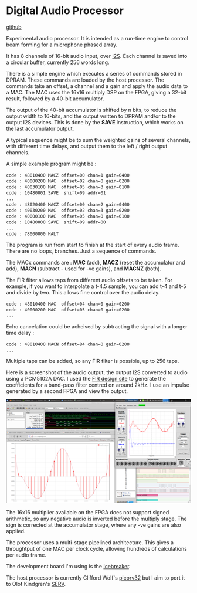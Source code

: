 Digital Audio Processor
=======================

[github](https://github.com/DaveBerkeley/fpga/tree/master/dsp)

Experimental audio processor.
It is intended as a run-time engine to control beam forming
for a microphone phased array.

It has 8 channels of 16-bit audio input, over [I2S](https://en.wikipedia.org/wiki/I%C2%B2S).
Each channel is saved into a circular buffer, currently 256 words long.

There is a simple engine which executes a series of commands stored in DPRAM.
These commands are loaded by the host processor.
The commands take an offset, a channel and a gain and apply the audio data to a MAC.
The MAC uses the 16x16 multiply DSP on the FPGA, giving a 32-bit result,
followed by a 40-bit accumulator.

The output of the 40-bit accumulator is shifted by n bits,
to reduce the output width to 16-bits,
and the output written to DPRAM and/or to the output I2S devices.
This is done by the **SAVE** instruction, which works on the last accumulator output.

A typical sequence might be to sum the weighted gains of several channels,
with different time delays, and output them to the left / right output channels.

A simple example program might be :

    code : 48010400 MACZ offset=00 chan=1 gain=0400
    code : 40000200 MAC  offset=02 chan=0 gain=0200
    code : 40030100 MAC  offset=05 chan=3 gain=0100
    code : 10480001 SAVE  shift=09 addr=01
    ...
    code : 48020400 MACZ offset=00 chan=2 gain=0400
    code : 40030200 MAC  offset=02 chan=3 gain=0200
    code : 40000100 MAC  offset=05 chan=0 gain=0100
    code : 10480000 SAVE  shift=09 addr=00
    ...
    code : 78000000 HALT

The program is run from start to finish at the start of every audio frame.
There are no loops, branches. Just a sequence of commands.

The MACx commands are : **MAC** (add), **MACZ** (reset the accumulator and add),
**MACN** (subtract - used for -ve gains), and **MACNZ** (both).

The FIR filter allows taps from different audio offsets to be taken.
For example, if you want to interpolate a t-4.5 sample,
you can add t-4 and t-5 and divide by two.
This allows fine control over the audio delay.

    code : 48010400 MAC  offset=04 chan=0 gain=0200
    code : 40000200 MAC  offset=05 chan=0 gain=0200
    ...

Echo cancelation could be acheived by subtracting the signal with a longer time delay :

    code : 48010400 MACN offset=84 chan=0 gain=0200
    ...

Multiple taps can be added, so any FIR filter is possible, up to 256 taps.

Here is a screenshot of the audio output, the output I2S converted to audio using a PCM5102A DAC.
I used the [FIR design site](http://t-filter.engineerjs.com/)
to generate the coefficients for a band-pass filter centred on around 2kHz.
I use an impulse generated by a second FPGA and view the output.

![screenshot](https://github.com/DaveBerkeley/fpga/blob/master/dsp/images/scr_202007181421.png)


The 16x16 multiplier available on the FPGA does not support signed arithmetic,
so any negative audio is inverted before the multiply stage.
The sign is corrected at the accumulator stage, where any -ve gains are also applied.

The processor uses a multi-stage pipelined architecture.
This gives a throughtput of one MAC per clock cycle,
allowing hundreds of calculations per audio frame.

The development board I'm using is the [Icebreaker](https://1bitsquared.de/products/icebreaker).

The host processor is currently Clifford Wolf's [picorv32](https://github.com/cliffordwolf/picorv32)
but I aim to port it to Olof Kindgren's [SERV](https://github.com/olofk/serv).
